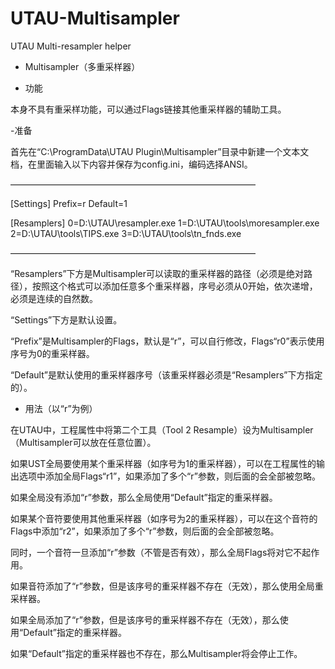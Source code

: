 # UTAU-Multisampler
UTAU Multi-resampler helper

- Multisampler（多重采样器）


- 功能

本身不具有重采样功能，可以通过Flags链接其他重采样器的辅助工具。



-准备

首先在“C:\ProgramData\UTAU Plugin\Multisampler”目录中新建一个文本文档，在里面输入以下内容并保存为config.ini，编码选择ANSI。

————————————————————————————

[Settings]
Prefix=r
Default=1

[Resamplers]
0=D:\UTAU\resampler.exe
1=D:\UTAU\tools\moresampler.exe
2=D:\UTAU\tools\TIPS.exe
3=D:\UTAU\tools\tn_fnds.exe

————————————————————————————

“Resamplers”下方是Multisampler可以读取的重采样器的路径（必须是绝对路径），按照这个格式可以添加任意多个重采样器，序号必须从0开始，依次递增，必须是连续的自然数。

“Settings”下方是默认设置。

“Prefix”是Multisampler的Flags，默认是“r”，可以自行修改，Flags“r0”表示使用序号为0的重采样器。

“Default”是默认使用的重采样器序号（该重采样器必须是“Resamplers”下方指定的）。


- 用法（以“r”为例）

在UTAU中，工程属性中将第二个工具（Tool 2 Resample）设为Multisampler（Multisampler可以放在任意位置）。

如果UST全局要使用某个重采样器（如序号为1的重采样器），可以在工程属性的输出选项中添加全局Flags“r1”，如果添加了多个“r”参数，则后面的会全部被忽略。

如果全局没有添加“r”参数，那么全局使用“Default”指定的重采样器。

如果某个音符要使用其他重采样器（如序号为2的重采样器），可以在这个音符的Flags中添加“r2”，如果添加了多个“r”参数，则后面的会全部被忽略。

同时，一个音符一旦添加“r”参数（不管是否有效），那么全局Flags将对它不起作用。

如果音符添加了“r”参数，但是该序号的重采样器不存在（无效），那么使用全局重采样器。

如果全局添加了“r”参数，但是该序号的重采样器不存在（无效），那么使用“Default”指定的重采样器。

如果“Default”指定的重采样器也不存在，那么Multisampler将会停止工作。
